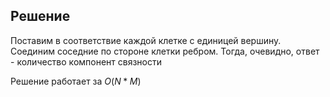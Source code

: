 ## Решение
Поставим в соответствие каждой клетке с единицей вершину. Соединим соседние по стороне клетки ребром. Тогда, очевидно, ответ - количество компонент связности

Решение работает за $O(N * M)$